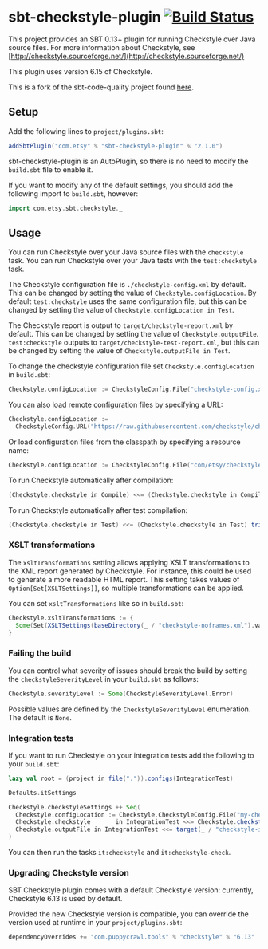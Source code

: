# sbt-checkstyle-plugin [![Build Status](https://travis-ci.org/etsy/sbt-checkstyle-plugin.svg?branch=master)](https://travis-ci.org/etsy/sbt-checkstyle-plugin)

This project provides an SBT 0.13+ plugin for running Checkstyle over
Java source files.  For more information about Checkstyle, see
[http://checkstyle.sourceforge.net/](http://checkstyle.sourceforge.net/)

This plugin uses version 6.15 of Checkstyle.

This is a fork of the sbt-code-quality project found
[here](https://github.com/corux/sbt-code-quality).

## Setup

Add the following lines to `project/plugins.sbt`:

```scala
addSbtPlugin("com.etsy" % "sbt-checkstyle-plugin" % "2.1.0")
```

sbt-checkstyle-plugin is an AutoPlugin, so there is no need to modify the `build.sbt` file to enable it.

If you want to modify any of the default settings, you should add the following import to `build.sbt`, however:

```scala
import com.etsy.sbt.checkstyle._
```

## Usage

You can run Checkstyle over your Java source files with the
`checkstyle` task.  You can run Checkstyle over your Java tests with
the `test:checkstyle` task.

The Checkstyle configuration file is `./checkstyle-config.xml` by
default.  This can be changed by setting the value of
`Checkstyle.configLocation`.  By default `test:checkstyle` uses the same
configuration file, but this can be changed by setting the value of
`Checkstyle.configLocation in Test`.

The Checkstyle report is output to `target/checkstyle-report.xml` by
default.  This can be changed by setting the value of
`Checkstyle.outputFile`.  `test:checkstyle` outputs to
`target/checkstyle-test-report.xml`, but this can be changed by
setting the value of `Checkstyle.outputFile in Test`.

To change the checkstyle configuration file set `Checkstyle.configLocation` in `build.sbt`:
```scala
Checkstyle.configLocation := CheckstyleConfig.File("checkstyle-config.xml")
```

You can also load remote configuration files by specifying a URL:
```scala
Checkstyle.configLocation :=
  CheckstyleConfig.URL("https://raw.githubusercontent.com/checkstyle/checkstyle/master/config/checkstyle_checks.xml")
```

Or load configuration files from the classpath by specifying a resource name:
```scala
Checkstyle.configLocation := CheckstyleConfig.File("com/etsy/checkstyle-config.xml")
```

To run Checkstyle automatically after compilation:
```scala
(Checkstyle.checkstyle in Compile) <<= (Checkstyle.checkstyle in Compile) triggeredBy (compile in Compile)
```

To run Checkstyle automatically after test compilation:
```scala
(Checkstyle.checkstyle in Test) <<= (Checkstyle.checkstyle in Test) triggeredBy (compile in Test)
```

### XSLT transformations

The `xsltTransformations` setting allows applying XSLT transformations to the XML report generated by Checkstyle.  For instance, this could be used to generate a more readable HTML report.  This setting takes values of `Option[Set[XSLTSettings]]`, so multiple transformations can be applied.

You can set `xsltTransformations` like so in `build.sbt`:
```scala
Checkstyle.xsltTransformations := {
  Some(Set(XSLTSettings(baseDirectory(_ / "checkstyle-noframes.xml").value, target(_ / "checkstyle-report.html").value)))
}
```

### Failing the build

You can control what severity of issues should break the build by setting the `checkstyleSeverityLevel` in your `build.sbt` as follows:
```scala
Checkstyle.severityLevel := Some(CheckstyleSeverityLevel.Error)
```

Possible values are defined by the `CheckstyleSeverityLevel` enumeration. The default is `None`.

### Integration tests

If you want to run Checkstyle on your integration tests add the following to your `build.sbt`:
```scala
lazy val root = (project in file(".")).configs(IntegrationTest)

Defaults.itSettings

Checkstyle.checkstyleSettings ++ Seq(
  Checkstyle.configLocation := Checkstyle.CheckstyleConfig.File("my-checkstyle-config.xml"),
  Checkstyle.checkstyle       in IntegrationTest <<= Checkstyle.checkstyleTask(IntegrationTest),
  Checkstyle.outputFile in IntegrationTest <<= target(_ / "checkstyle-integration-test-report.xml")
)
```

You can then run the tasks `it:checkstyle` and `it:checkstyle-check`.

### Upgrading Checkstyle version

SBT Checkstyle plugin comes with a default Checkstyle version: currently, Checkstyle 6.13 is used by default.

Provided the new Checkstyle version is compatible, you can override the version used at runtime in your `project/plugins.sbt`:

```scala
dependencyOverrides += "com.puppycrawl.tools" % "checkstyle" % "6.13"
```
